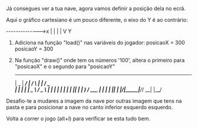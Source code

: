 
Já consegues ver a tua nave, agora vamos definir a posição dela no ecrã.

Aqui o gráfico cartesiano é um pouco diferente, o eixo do Y é ao contrário:

  -------------->x
  |
  |
  |
  |
  V Y

1. Adiciona na função "load()" nas variáveis do jogador:
  posicaoX = 300
  posicaoY = 300

2. Na função "draw()" onde tem os números '100', altera o primeiro para "posicaoX" e o segundo para "posicaoY"




     ____  _____ ____    _    _____ ___ ___  
    |  _ \| ____/ ___|  / \  |  ___|_ _/ _ \
    | | | |  _| \___ \ / _ \ | |_   | | | | |
    | |_| | |___ ___) / ___ \|  _|  | | |_| |
    |____/|_____|____/_/   \_\_|   |___\___/



Desafio-te a mudares a imagem da nave por outras imagem que tens na pasta e para posicionar a nave no canto inferior esquerdo esquerdo.

Volta a correr o jogo (alt+l) para verificar se esta tudo bem.


